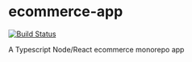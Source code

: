 # ecommerce-app

[![Build Status](https://travis-ci.com/belyas/ecommerce-app.svg?branch=master)](https://travis-ci.com/belyas/ecommerce-app)

A Typescript Node/React ecommerce monorepo app
